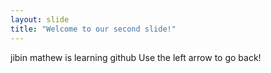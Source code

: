 ```yaml
---
layout: slide
title: "Welcome to our second slide!"
---
```

jibin mathew is learning github
Use the left arrow to go back!
